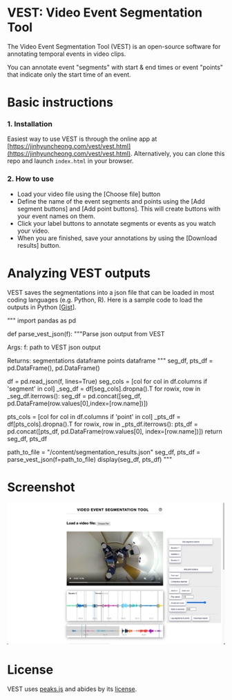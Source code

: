# VEST: Video Event Segmentation Tool

The Video Event Segmentation Tool (VEST) is an open-source software for annotating temporal events in video clips.

You can annotate event "segments" with start & end times or event "points" that indicate only the start time of an event.

# Basic instructions
### 1. Installation  
Easiest way to use VEST is through the online app at [https://jinhyuncheong.com/vest/vest.html](https://jinhyuncheong.com/vest/vest.html). Alternatively, you can clone this repo and launch `index.html` in your browser. 

### 2. How to use
- Load your video file using the [Choose file] button
- Define the name of the event segments and points using the [Add segment buttons] and [Add point buttons]. This will create buttons with your event names on them.
- Click your label buttons to annotate segments or events as you watch your video.
- When you are finished, save your annotations by using the [Download results] button.

# Analyzing VEST outputs
VEST saves the segmentations into a json file that can be loaded in most coding languages (e.g. Python, R). Here is a sample code to load the outputs in Python [[Gist](https://gist.github.com/jcheong0428/785394bd3710e309790c1a99170d7da5)]. 

"""
import pandas as pd

def parse_vest_json(f):
  """Parse json output from VEST

  Args:
    f: path to VEST json output
  
  Returns:
    segmentations dataframe
    points dataframe
  """
  seg_df, pts_df = pd.DataFrame(), pd.DataFrame()

  df = pd.read_json(f, lines=True)
  seg_cols = [col for col in df.columns if 'segment' in col]
  _seg_df = df[seg_cols].dropna().T
  for rowix, row in _seg_df.iterrows():
      seg_df = pd.concat([seg_df, pd.DataFrame(row.values[0],index=[row.name])])

  pts_cols = [col for col in df.columns if 'point' in col]
  _pts_df = df[pts_cols].dropna().T
  for rowix, row in _pts_df.iterrows():
      pts_df = pd.concat([pts_df, pd.DataFrame(row.values[0], index=[row.name])])
  return seg_df, pts_df


path_to_file = "/content/segmentation_results.json"
seg_df, pts_df = parse_vest_json(f=path_to_file)
display(seg_df, pts_df)
"""


# Screenshot
![Screenshot of VEST in action](paper/Figure1.png?raw=true "Screenshot of VEST in action.")

# License
VEST uses [peaks.js](https://github.com/bbc/peaks.js/) and abides by its [license](https://github.com/bbc/peaks.js/blob/master/COPYING).
